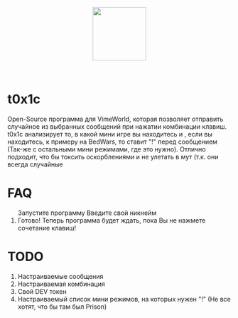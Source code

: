 
<p align="center">
  <img src="https://user-images.githubusercontent.com/68771752/170662001-f22ca037-127f-485e-9f75-e30aa33ce111.png?raw=true" width="120" height="120 alt="t0x1c logo"/>
</p>
<br>


<h1> t0x1c</h1>
<p align="left">Open-Source программа для VimeWorld, которая позволяет отправить случайное из выбранных сообщений при нажатии комбинации клавиш. 
t0x1c анализирует то, в какой мини игре вы находитесь и , если вы находитесь, к примеру на BedWars, то ставит "!" перед сообщением (Так-же с остальными мини режимами, где это нужно). Отлично подходит, что бы токсить оскорблениями и не улетать в мут (т.к. они всегда случайные
</p>
<h1> FAQ</h1>
<ol>
<il>Запустите программу</il>
<il>Введите свой никнейм</il>
<li>Готово! Теперь программа будет ждать, пока Вы не нажмете сочетание клавиш!</li>
</ol>

<h1>TODO</h1>
<ol>
<li>Настраиваемые сообщения</li>
<li>Настраиваемая комбинация</li>
<li>Свой DEV токен</li>
<li>Настраиваемый список мини режимов, на которых нужен "!" (Не все хотят, что бы там был Prison)</li>
</ol>
